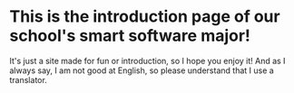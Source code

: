 # This is the introduction page of our school's smart software major!
It's just a site made for fun or introduction, so I hope you enjoy it!
And as I always say, I am not good at English, so please understand that I use a translator.